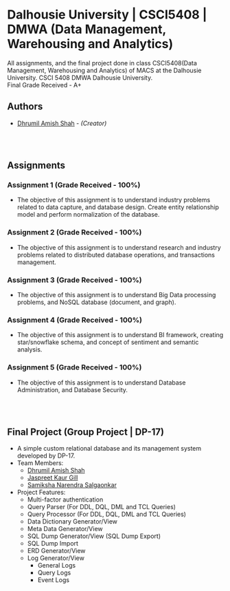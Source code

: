 # Dalhousie University | CSCI5408 | DMWA (Data Management, Warehousing and Analytics)
All assignments, and the final project done in class CSCI5408(Data Management, Warehousing and Analytics) of MACS at the Dalhousie University. CSCI 5408 DMWA Dalhousie University.<br/>
Final Grade Received - A+

## Authors
* [Dhrumil Amish Shah](dh416386@dal.ca) - *(Creator)*
<br/>
<br/>

## Assignments

### Assignment 1 (Grade Received - 100%)
* The objective of this assignment is to understand industry problems related to data capture, and database design. Create entity relationship model and perform normalization of the database.

### Assignment 2 (Grade Received - 100%)
* The objective	of this	assignment is to understand research and industry problems related to distributed database operations, and transactions	management.

### Assignment 3 (Grade Received - 100%)
* The objective	of this	assignment is to understand	Big	Data processing problems, and NoSQL database (document,	and	graph).	

### Assignment 4 (Grade Received - 100%)
* The objective of this assignment is to understand BI framework, creating star/snowflake schema, and concept of sentiment and semantic analysis.

### Assignment 5 (Grade Received - 100%)
*  The objective of this assignment is to understand Database Administration, and Database Security.
<br/>
<br/>

## Final Project (Group Project | DP-17)
* A simple custom relational database and its management system developed by DP-17.
* Team Members:
    * [Dhrumil Amish Shah](mailto:dh416386@dal.ca)
    * [Jaspreet Kaur Gill](mailto:js523380@dal.ca)
    * [Samiksha Narendra Salgaonkar](mailto:sm853820@dal.ca)
* Project Features:
    * Multi-factor authentication
    * Query Parser (For DDL, DQL, DML and TCL Queries)
    * Query Processor (For DDL, DQL, DML and TCL Queries)
    * Data Dictionary Generator/View
    * Meta Data Generator/View
    * SQL Dump Generator/View (SQL Dump Export)
    * SQL Dump Import
    * ERD Generator/View
    * Log Generator/View
        * General Logs
        * Query Logs
        * Event Logs